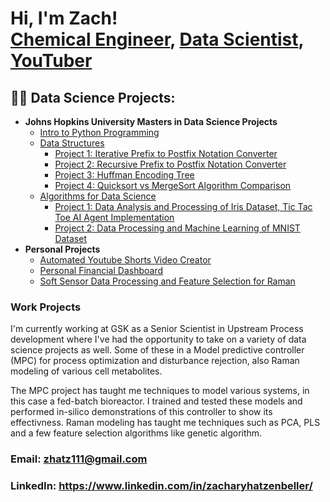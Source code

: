 <h1>Hi, I'm Zach! <br/><a href="https://github.com/zhatz111">Chemical Engineer</a>, <a href="https://www.linkedin.com/in/zacharyhatzenbeller/">Data Scientist</a>, <a href="https://www.youtube.com/@ZachHatz">YouTuber</a></h1>

<h2>👨‍💻 Data Science Projects:</h2>

- <b>Johns Hopkins University Masters in Data Science Projects</b>
  - [Intro to Python Programming](https://github.com/zhatz111/Masters-in-Bioinformatics-JHU/tree/main/Intro%20to%20Python)
  - [Data Structures](https://github.com/zhatz111/Data-Structures-JHU)
    - [Project 1: Iterative Prefix to Postfix Notation Converter](https://github.com/zhatz111/Data-Structures-JHU/tree/main/Prefix_Postfix_Converter)
    - [Project 2: Recursive Prefix to Postfix Notation Converter](https://github.com/zhatz111/Data-Structures-JHU/tree/main/Recursive_Prefix_Postfix_Converter)
    - [Project 3: Huffman Encoding Tree](https://github.com/zhatz111/Data-Structures-JHU/tree/main/Huffman_Encoding_Tree)
    - [Project 4: Quicksort vs MergeSort Algorithm Comparison](https://github.com/zhatz111/Data-Structures-JHU/tree/main/Sorting_Algorithm_Comparison)
  - [Algorithms for Data Science](https://github.com/zhatz111/Data-Science-Masters/tree/main/Algorithms%20for%20Data%20Science)
    - [Project 1: Data Analysis and Processing of Iris Dataset, Tic Tac Toe AI Agent Implementation](https://github.com/zhatz111/Data-Science-Masters/blob/main/Algorithms%20for%20Data%20Science/Programming%20Assignment%201/PA1_Hatzenbeller_Zach.ipynb)
    - [Project 2: Data Processing and Machine Learning of MNIST Dataset](https://github.com/zhatz111/Data-Science-Masters/blob/main/Algorithms%20for%20Data%20Science/Programming%20Assignment%202/PA2_Hatzenbeller_Zach.ipynb)
- <b>Personal Projects</b>
  - [Automated Youtube Shorts Video Creator](https://github.com/zhatz111/YoutubeAutomation)
  - [Personal Financial Dashboard](https://github.com/zhatz111/FinancialManager)
  - [Soft Sensor Data Processing and Feature Selection for Raman](https://github.com/zhatz111/Work_Code/tree/main/Soft_Sensors)
<!--
- <b>IBM Data Science Certificate</b>
  - [Data Science Projects](https://github.com/zhatz111/Data-Science-Certificates/tree/main/IBM-Data-Science)
-->
### Work Projects

I'm currently working at GSK as a Senior Scientist in Upstream Process development where I've had the opportunity to take on a variety of data science projects as well. Some of these in a Model predictive controller (MPC) for process optimization and disturbance rejection, also Raman modeling of various cell metabolites. 

The MPC project has taught me techniques to model various systems, in this case a fed-batch bioreactor. I trained and tested these models and performed in-silico demonstrations of this controller to show its effectivness. Raman modeling has taught me techniques such as PCA, PLS and a few feature selection algorithms like genetic algorithm.

### Email: zhatz111@gmail.com
### LinkedIn: https://www.linkedin.com/in/zacharyhatzenbeller/

<!--

<h2> 🤳 Connect with me:</h2>

[<img align="left" alt="JoshMadakor | YouTube" width="22px" src="https://cdn.jsdelivr.net/npm/simple-icons@v3/icons/youtube.svg" />][youtube]
[<img align="left" alt="JoshMadakor | Twitter" width="22px" src="https://cdn.jsdelivr.net/npm/simple-icons@v3/icons/twitter.svg" />][twitter]
[<img align="left" alt="JoshMadakor | LinkedIn" width="22px" src="https://cdn.jsdelivr.net/npm/simple-icons@v3/icons/linkedin.svg" />][linkedin]
[<img align="left" alt="JoshMadakor | Instagram" width="22px" src="https://cdn.jsdelivr.net/npm/simple-icons@v3/icons/instagram.svg" />][instagram]


-->

<!--
**joshmadakor1/joshmadakor1** is a ✨ _special_ ✨ repository because its `README.md` (this file) appears on your GitHub profile.

Here are some ideas to get you started:

- 🔭 I’m currently working on ...
- 🌱 I’m currently learning ...
- 👯 I’m looking to collaborate on ...
- 🤔 I’m looking for help with ...
- 💬 Ask me about ...
- 📫 How to reach me: ...
- 😄 Pronouns: ...
- ⚡ Fun fact: ...
-->

